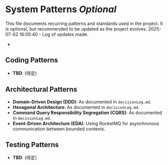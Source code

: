 <!--
 * @Author: han.wei han.wei.work2023@gmail.com
 * @Date: 2025-07-02 16:05:48
 * @LastEditors: han.wei han.wei.work2023@gmail.com
 * @LastEditTime: 2025-07-02 16:05:51
 * @FilePath: /payment-tracker/memory-bank/systemPatterns.md
 * @Description: 这是默认设置,请设置`customMade`, 打开koroFileHeader查看配置 进行设置: https://github.com/OBKoro1/koro1FileHeader/wiki/%E9%85%8D%E7%BD%AE
-->
# System Patterns *Optional*

This file documents recurring patterns and standards used in the project.
It is optional, but recommended to be updated as the project evolves.
2025-07-02 16:05:40 - Log of updates made.

*

## Coding Patterns

*   **TBD**: (待定)

## Architectural Patterns

*   **Domain-Driven Design (DDD)**: As documented in `decisionLog.md`.
*   **Hexagonal Architecture**: As documented in `decisionLog.md`.
*   **Command Query Responsibility Segregation (CQRS)**: As documented in `decisionLog.md`.
*   **Event-Driven Architecture (EDA)**: Using RocketMQ for asynchronous communication between bounded contexts.

## Testing Patterns

*   **TBD**: (待定)